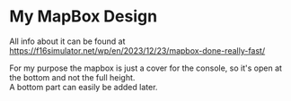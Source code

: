 # My MapBox Design

All info about it can be found at https://f16simulator.net/wp/en/2023/12/23/mapbox-done-really-fast/  
  
For my purpose the mapbox is just a cover for the console, so it's open at the bottom and not the full height.  
A bottom part can easily be added later.
